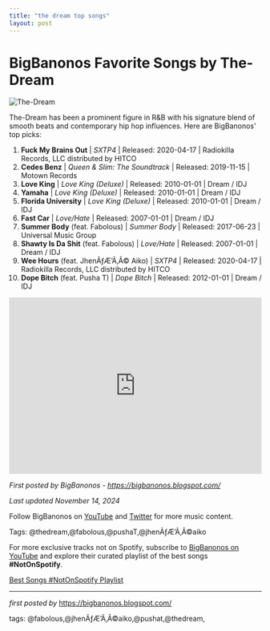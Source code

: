 ```yaml
---
title: "the dream top songs"
layout: post
---
```

<h1>BigBanonos Favorite Songs by The-Dream</h1>
<img src="https://fastly-s3.allmusic.com/artist/mn0001028077/400/db6ci25ujPhSOHwBdcEaFFWnbEN5fCjifro6xhIBuB4=.jpg" alt="The-Dream"> <p>The-Dream has been a prominent figure in R&B with his signature blend of smooth beats and contemporary hip hop influences. Here are BigBanonos' top picks:</p> <ol> <li><strong>Fuck My Brains Out</strong> | <em>SXTP4</em> | Released: 2020-04-17 | Radiokilla Records, LLC distributed by HITCO</li> <li><strong>Cedes Benz</strong> | <em>Queen & Slim: The Soundtrack</em> | Released: 2019-11-15 | Motown Records</li> <li><strong>Love King</strong> | <em>Love King (Deluxe)</em> | Released: 2010-01-01 | Dream / IDJ</li> <li><strong>Yamaha</strong> | <em>Love King (Deluxe)</em> | Released: 2010-01-01 | Dream / IDJ</li> <li><strong>Florida University</strong> | <em>Love King (Deluxe)</em> | Released: 2010-01-01 | Dream / IDJ</li> <li><strong>Fast Car</strong> | <em>Love/Hate</em> | Released: 2007-01-01 | Dream / IDJ</li> <li><strong>Summer Body</strong> (feat. Fabolous) | <em>Summer Body</em> | Released: 2017-06-23 | Universal Music Group</li> <li><strong>Shawty Is Da Shit</strong> (feat. Fabolous) | <em>Love/Hate</em> | Released: 2007-01-01 | Dream / IDJ</li> <li><strong>Wee Hours</strong> (feat. JhenÃƒÆ’Ã‚Â© Aiko) | <em>SXTP4</em> | Released: 2020-04-17 | Radiokilla Records, LLC distributed by HITCO</li> <li><strong>Dope Bitch</strong> (feat. Pusha T) | <em>Dope Bitch</em> | Released: 2012-01-01 | Dream / IDJ</li>
</ol> <div> <iframe src="https://open.spotify.com/embed/playlist/0qzp02ur6QA4Ib8nSmheOV?utm_source=generator" width="100%" height="352" frameborder="0" allowfullscreen="" allow="autoplay; clipboard-write; encrypted-media; fullscreen; picture-in-picture" loading="lazy"></iframe>
</div> <p><em>First posted by BigBanonos - <a href="https://bigbanonos.blogspot.com/">https://bigbanonos.blogspot.com/</a></em></p>
<p><em>Last updated November 14, 2024</em></p>
<p>Follow BigBanonos on <a href="https://www.youtube.com/@BigBanonos">YouTube</a> and <a href="https://x.com/bigbanonos">Twitter</a> for more music content.</p>
<p>Tags: @thedream,@fabolous,@pushaT,@jhenÃƒÆ’Ã‚Â©aiko</p>


<!--Subscribe and Playlist Links-->
<div>
    <p>For more exclusive tracks not on Spotify, subscribe to <a href="https://www.youtube.com/@BigBanonos" target="_blank">BigBanonos on YouTube</a> and explore their curated playlist of the best songs <strong>#NotOnSpotify</strong>.</p>
    <p><a href="https://www.youtube.com/playlist?list=PLtuNtuTatqI0kFahUCbtbfenC_ET5O_tr" target="_blank">Best Songs #NotOnSpotify Playlist<br /></a></p></div>

<hr />

<p><em>first posted by</em> <a href="https://bigbanonos.blogspot.com/" rel="noopener" target="_new">https://bigbanonos.blogspot.com/</a></p>

<p>tags: @fabolous,@jhenÃƒÆ’Ã‚Â©aiko,@pushat,@thedream,</p>
